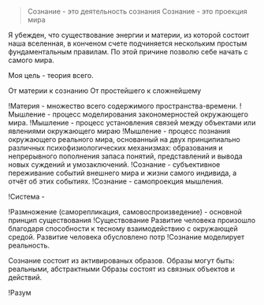> Сознание - это деятельность сознания
> Сознание - это проекция мира

Я убежден, что существование энергии и материи, из которой состоит наша вселенная, в конченом счете подчиняется нескольким простым фундаментальным правилам. По этой причине позволю себе начать с самого мира.

Моя цель - теория всего.

От материи к сознанию
От простейшего к сложнейшему

!Материя - множество всего содержимого пространства-времени.
!Мышление - процесс моделирования закономерностей окружающего мира.
!Мышление - процесс установления связей между объектами или явлениями окружающего мираю
!Мышление - процесс познания окружающего реального мира, основанный на двух принципиально различных психофизиологических механизмах: образования и непрерывного пополнения запаса понятий, представлений и вывода новых суждений и умозаключений.
!Сознание - субъективное переживание событий внешнего мира и жизни самого индивида, а отчёт об этих событиях.
!Сознание - самопроекция мышления.

!Система -

!Размножение (саморепликация, самовоспроизведение) - основной принцип существования
!Существование
Развитие человека произошло благодаря способности к тесному взаимодействию с окружающей средой.
Развитие человека обусловлено потр
!Сознание моделирует реальность.


Сознание состоит из активированых образов.
Образы могут быть: реальными, абстрактными
Образы состоят из связных объектов и действий.



!Разум